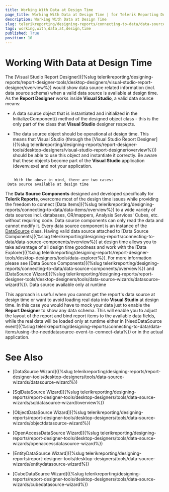 ```yaml
---
title: Working With Data at Design Time
page_title: Working With Data at Design Time | for Telerik Reporting Documentation
description: Working With Data at Design Time
slug: telerikreporting/designing-reports/connecting-to-data/data-source-components/working-with-data-at-design-time
tags: working,with,data,at,design,time
published: True
position: 10
---
```


# Working With Data at Design Time



The [Visual Studio Report Designer]({%slug telerikreporting/designing-reports/report-designer-tools/desktop-designers/visual-studio-report-designer/overview%}) would show data source related information 
    	(incl. data source schema) when a valid data source is available at design time. As the __Report Designer__ works 
      	inside __Visual Studio__, a valid data source means:
		


* A data source object that is instantiated and initialized in the InitializeComponent() method of 
	the designed object class - this is the only part of the class that __Visual Studio__ designer respects.

* The data source object should be operational at design time. This means that Visual Studio (through the 
	[Visual Studio Report Designer]({%slug telerikreporting/designing-reports/report-designer-tools/desktop-designers/visual-studio-report-designer/overview%})) should be able to use this object and instantiate it correctly. Be aware that 
	these objects become part of the __Visual Studio__ application (devenv.exe) and not your application.

## 
      	With the above in mind, there are two cases:
 	 Data source available at design time

The __Data Source Components__ designed and developed specifically for __Telerik Reports__,
      	overcome most of the design time issues while providing the freedom to connect [Data Items]({%slug telerikreporting/designing-reports/connecting-to-data/data-items/overview%}) to a wide variety of data sources incl. databases, 
      	OR/mappers, Analysis Services' Cubes, etc. without requiring code. Data source components can only read the data and cannot modify it. Every data source component is an instance of the [DataSource](/reporting/api/Telerik.Reporting.DataSource) class.
        Having valid data source attached to [Data Source Components]({%slug telerikreporting/designing-reports/connecting-to-data/data-source-components/overview%}) at design time allows you to take advantage
        of all design time goodness and work with the [Data Explorer]({%slug telerikreporting/designing-reports/report-designer-tools/desktop-designers/tools/data-explorer%}). 
        For more information please see [Data Source Components]({%slug telerikreporting/designing-reports/connecting-to-data/data-source-components/overview%}) and [DataSource Wizard]({%slug telerikreporting/designing-reports/report-designer-tools/desktop-designers/tools/data-source-wizards/datasource-wizard%}).
              	Data source available only at runtime

This approach is useful when you cannot get the report's data source at design time or want to avoid loading real data
              		into __Visual Studio__ at design time. In this case you would have to mock your data just to
      	enable the __Report Designer__ to show any data schema. This will enable you to adjust the layout of the report 
        and bind report items to the available data fields, while the real data will be loaded only at runtime either in 
        [NeedDataSource event]({%slug telerikreporting/designing-reports/connecting-to-data/data-items/using-the-needdatasource-event-to-connect-data%}) or in the actual application.
              	

# See Also


 * [DataSource Wizard]({%slug telerikreporting/designing-reports/report-designer-tools/desktop-designers/tools/data-source-wizards/datasource-wizard%})

 * [SqlDataSource Wizard]({%slug telerikreporting/designing-reports/report-designer-tools/desktop-designers/tools/data-source-wizards/sqldatasource-wizard/overview%})

 * [ObjectDataSource Wizard]({%slug telerikreporting/designing-reports/report-designer-tools/desktop-designers/tools/data-source-wizards/objectdatasource-wizard%})

 * [OpenAccessDataSource Wizard]({%slug telerikreporting/designing-reports/report-designer-tools/desktop-designers/tools/data-source-wizards/openaccessdatasource-wizard%})

 * [EntityDataSource Wizard]({%slug telerikreporting/designing-reports/report-designer-tools/desktop-designers/tools/data-source-wizards/entitydatasource-wizard%})

 * [CubeDataSource Wizard]({%slug telerikreporting/designing-reports/report-designer-tools/desktop-designers/tools/data-source-wizards/cubedatasource-wizard%})
